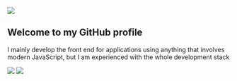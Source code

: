 ![](https://i.imgur.com/zhfeCzK.png)

## Welcome to my GitHub profile
I mainly develop the front end for applications using anything that involves modern JavaScript, but I am experienced with the whole development stack

![](https://i.imgur.com/thNhnii.png)
![](https://i.imgur.com/kLknhH4.png)
